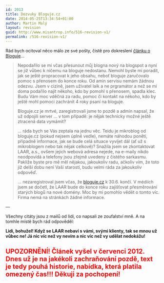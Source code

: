 ```yaml
---
id: 2013
title: Dozvuky Bloguje.cz
date: 2014-05-25T13:34:54+01:00
author: Martin Malý
layout: revision
guid: http://www.misantrop.info/516-revision-v1/
permalink: /516-revision-v1/
---
```

Rád bych ocitoval něco málo ze své pošty, čistě pro dokreslení [článku o Bloguje](http://www.misantrop.info/bloguje-naruby/)&#8230;

<!--more-->

> Nepodařilo se mi včas přesunout můj blogna nový na blogspot a nyní se již vůbec k ničemu na bloguje nedostanu. Nemohl byste mi poradit, jak se ještě propracovat k jeho obsahu, neboť bloguje zaručovalo pomoc s přenosem do konce roku. Od amin servisu nemám žádnou odezvu. Jsem v cizině, jsem uživatel laik a ne prgramátor a než se mi doma podařilo najít někoho, kdo by pomohl s přenosem, spadla klec. Budu Vám moc vděčná za radu, pomoc či kontakt na někoho, kdo by ještě mohl pomoci zachránit 4 roky psaní na bloguje.
> 
> Bloguje.cz je mrtvé, zaregistrovali jsme to pozdě a admin napsal, že už odpojili server &#8230; v tom případě: je nějak technicky možné ještě ztracená data vymámit?
> 
> &#8230; ráda bych se Vás zeptala na jednu věc. Teidu je mikroblog od bloguje.cz (pokud nejsem úplně vedle), nemáte náhodou ponětí, případně informace, jak se bude celá situace vyvíjet dál (ať už s mikroblogem nebo tak nějak celkově)? Snažila jsem se zkontaktovat LAAR, a.s., ovšem jejich webová adresa nejede, na e-maily nikdo neodpovídá a telefony jsou zřejmě uvedeny z čistého sarkasmu. Pakliže byste pro mě měl nějakou, jakoukoliv radu, ačkoliv vím, že toto již delší dobu není Vaší starostí, budu velmi ráda za jakoukoliv odpověď.
> 
> &#8230; nezaregistroval jsem včas, že <a href="http://bloguje.cz/" target="_blank">bloguje.cz</a> k 30.6. končí. V médiích jsem se dočetl, že LAAR bude do konce roku zajišťovat přesměrování starých blogů na nové domény. Moc by mi pomohlo vědět o tomto víc. Firma nemá na stránkách žádné informace.

&#8212;

Všechny citáty jsou z mailů od lidí, co napsali ze zoufalství mně. A na tomhle místě bych rád odpověděl:

**Lidi, bohužel! Když se LAAR nebaví s vámi, svými klienty, tak se mnou už vůbec ne! Já nic víc než vy nevím a nic víc než vy udělat nedokážu!**

## <span style="color: #ff0000;">UPOZORNĚNÍ! Článek vyšel v červenci 2012. Dnes už je na jakékoli zachraňování pozdě, text je tedy pouhá historie, nabídka, která platila omezený čas!!! Děkuji za pochopení!</span>